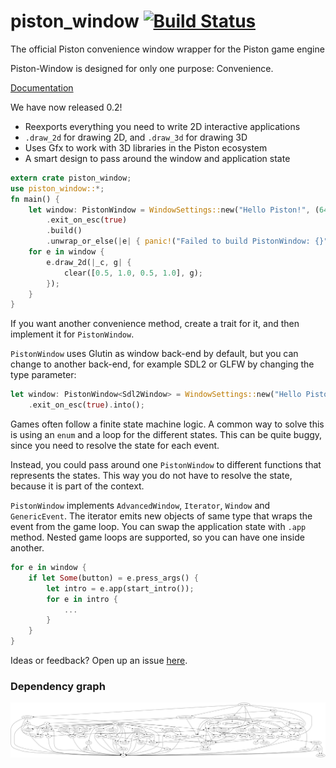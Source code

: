 # piston_window [![Build Status](https://travis-ci.org/PistonDevelopers/piston_window.svg?branch=master)](https://travis-ci.org/PistonDevelopers/piston_window)
The official Piston convenience window wrapper for the Piston game engine

Piston-Window is designed for only one purpose: Convenience.

[Documentation](http://docs.piston.rs/piston_window/piston_window/)

We have now released 0.2!

* Reexports everything you need to write 2D interactive applications
* `.draw_2d` for drawing 2D, and `.draw_3d` for drawing 3D
* Uses Gfx to work with 3D libraries in the Piston ecosystem
* A smart design to pass around the window and application state

```Rust
extern crate piston_window;
use piston_window::*;
fn main() {
    let window: PistonWindow = WindowSettings::new("Hello Piston!", (640, 480))
        .exit_on_esc(true)
        .build()
        .unwrap_or_else(|e| { panic!("Failed to build PistonWindow: {}", e) });
    for e in window {
        e.draw_2d(|_c, g| {
            clear([0.5, 1.0, 0.5, 1.0], g);
        });
    }
}
```

If you want another convenience method, create a trait for it,
and then implement it for `PistonWindow`.

`PistonWindow` uses Glutin as window back-end by default,
but you can change to another back-end, for example SDL2 or GLFW by changing the type parameter:

```Rust
let window: PistonWindow<Sdl2Window> = WindowSettings::new("Hello Piston!", [640, 480])
    .exit_on_esc(true).into();
```

Games often follow a finite state machine logic.
A common way to solve this is using an `enum` and a loop for the different states.
This can be quite buggy, since you need to resolve the state for each event.

Instead, you could pass around one `PistonWindow` to different functions that represents the states.
This way you do not have to resolve the state, because it is part of the context.

`PistonWindow` implements `AdvancedWindow`, `Iterator`, `Window` and `GenericEvent`.
The iterator emits new objects of same type that wraps the event from the game loop.
You can swap the application state with `.app` method.
Nested game loops are supported, so you can have one inside another.

```Rust
for e in window {
    if let Some(button) = e.press_args() {
        let intro = e.app(start_intro());
        for e in intro {
            ...
        }
    }
}
```

Ideas or feedback? Open up an issue [here](https://github.com/pistondevelopers/piston_window/issues).

### Dependency graph

![Dependencies](./Cargo.png)
